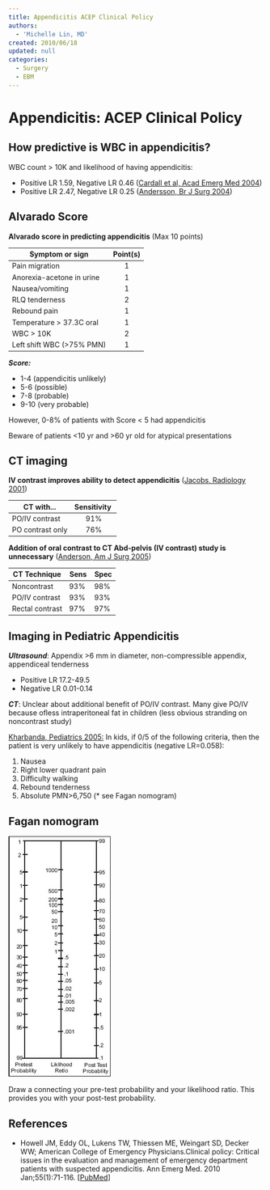 ```yaml
---
title: Appendicitis ACEP Clinical Policy
authors:
  - 'Michelle Lin, MD'
created: 2010/06/18
updated: null
categories:
  - Surgery
  - EBM
---
```


# Appendicitis: ACEP Clinical Policy

## How predictive is WBC in appendicitis?

WBC count > 10K and likelihood of having appendicitis:

- Positive LR 1.59, Negative LR 0.46 ([Cardall et al, Acad Emerg Med 2004](http://onlinelibrary.wiley.com/doi/10.1197/j.aem.2004.04.011/abstract))
- Positive LR 2.47, Negative LR 0.25 ([Andersson, Br J Surg 2004](http://onlinelibrary.wiley.com/doi/10.1002/bjs.4464/abstract?deniedAccessCustomisedMessage=&userIsAuthenticated=false))

## Alvarado Score

**Alvarado score in predicting appendicitis** (Max 10 points)

| Symptom or sign           | Point(s) |
| ------------------------- | :------: |
| Pain migration            |     1    |
| Anorexia-acetone in urine |     1    |
| Nausea/vomiting           |     1    |
| RLQ tenderness            |     2    |
| Rebound pain              |     1    |
| Temperature > 37.3C oral  |     1    |
| WBC > 10K                 |     2    |
| Left shift WBC (>75% PMN) |     1    |

**_Score:_** 

- 1-4 (appendicitis unlikely)
- 5-6 (possible)
- 7-8 (probable)
- 9-10 (very probable)

However, 0-8% of patients with Score &lt; 5 had appendicitis

Beware of patients &lt;10 yr and >60 yr old for atypical presentations

## CT imaging

**IV contrast improves ability to detect appendicitis** ([Jacobs, Radiology 2001](http://radiology.rsna.org/content/220/3/683.long)) 

| CT with...       | Sensitivity  |
| ---------------- | :----------: |
| PO/IV contrast   |      91%     |
| PO contrast only |      76%     |

**Addition of oral contrast to CT Abd-pelvis (IV contrast) study is unnecessary** ([Anderson, Am J Surg 2005](https://secure.muhealth.org/~ed/students/articles/ajs_190_p0474.pdf))

| CT Technique    | Sens | Spec |
| --------------- | ---- | ---- |
| Noncontrast     | 93%  | 98%  |
| PO/IV contrast  | 93%  | 93%  |
| Rectal contrast | 97%  | 97%  |

## Imaging in Pediatric Appendicitis

**_Ultrasound_**: Appendix >6 mm in diameter, non-compressible appendix, appendiceal tenderness 

- Positive LR 17.2-49.5
- Negative LR 0.01-0.14

**_CT_**: Unclear about additional benefit of PO/IV contrast. Many give PO/IV because ofless intraperitoneal fat in children (less obvious stranding on noncontrast study)

[Kharbanda, Pediatrics 2005:](http://pediatrics.aappublications.org/content/116/3/709.short) In kids, if 0/5 of the following criteria, then the patient is very unlikely to have appendicitis (negative LR=0.058): 

1. Nausea
2. Right lower quadrant pain
3. Difficulty walking
4. Rebound tenderness
5. Absolute PMN>6,750 (\* see Fagan nomogram)

## Fagan nomogram

![Fagan nomogram](media/appendicitis-acep_image-1.png)

Draw a connecting your pre-test probability and your likelihood ratio. This provides you with your post-test probability.

## References

- Howell JM, Eddy OL, Lukens TW, Thiessen ME, Weingart SD, Decker WW; American College of Emergency Physicians.Clinical policy: Critical issues in the evaluation and management of emergency department patients with suspected appendicitis. Ann Emerg Med. 2010 Jan;55(1):71-116. [[PubMed](http://www.ncbi.nlm.nih.gov/pubmed/20116016)]
